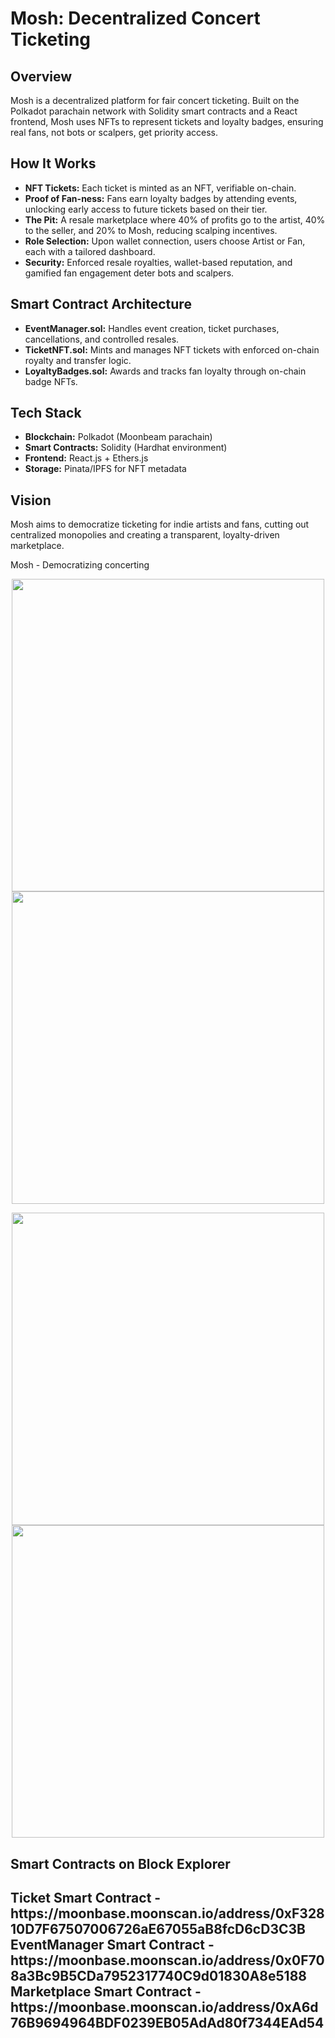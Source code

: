 <h1>Mosh: Decentralized Concert Ticketing</h1>

<h2>Overview</h2>
<p>
Mosh is a decentralized platform for fair concert ticketing. Built on the Polkadot parachain network with Solidity smart contracts and a React frontend, Mosh uses NFTs to represent tickets and loyalty badges, ensuring real fans, not bots or scalpers, get priority access.
</p>

<h2>How It Works</h2>
<ul>
  <li><strong>NFT Tickets:</strong> Each ticket is minted as an NFT, verifiable on-chain.</li>
  <li><strong>Proof of Fan-ness:</strong> Fans earn loyalty badges by attending events, unlocking early access to future tickets based on their tier.</li>
  <li><strong>The Pit:</strong> A resale marketplace where 40% of profits go to the artist, 40% to the seller, and 20% to Mosh, reducing scalping incentives.</li>
  <li><strong>Role Selection:</strong> Upon wallet connection, users choose Artist or Fan, each with a tailored dashboard.</li>
  <li><strong>Security:</strong> Enforced resale royalties, wallet-based reputation, and gamified fan engagement deter bots and scalpers.</li>
</ul>

<h2>Smart Contract Architecture</h2>
<ul>
  <li><strong>EventManager.sol:</strong> Handles event creation, ticket purchases, cancellations, and controlled resales.</li>
  <li><strong>TicketNFT.sol:</strong> Mints and manages NFT tickets with enforced on-chain royalty and transfer logic.</li>
  <li><strong>LoyaltyBadges.sol:</strong> Awards and tracks fan loyalty through on-chain badge NFTs.</li>
</ul>

<h2>Tech Stack</h2>
<ul>
  <li><strong>Blockchain:</strong> Polkadot (Moonbeam parachain)</li>
  <li><strong>Smart Contracts:</strong> Solidity (Hardhat environment)</li>
  <li><strong>Frontend:</strong> React.js + Ethers.js</li>
  <li><strong>Storage:</strong> Pinata/IPFS for NFT metadata</li>
</ul>

<h2>Vision</h2>
<p>
Mosh aims to democratize ticketing for indie artists and fans, cutting out centralized monopolies and creating a transparent, loyalty-driven marketplace.
</p>

<p>Mosh - Democratizing concerting</p>
<p align="center">
  <img src="https://github.com/user-attachments/assets/ff3f295b-a1df-44fa-b3a7-9f4b869f2485" width="500"/>
  <img src="https://github.com/user-attachments/assets/97f0bd43-1cfc-4205-abeb-e9bb0755f146" width="500"/>
</p>
<p align="center">
  <img src="https://github.com/user-attachments/assets/839a7c8d-d990-4ca1-8c54-26a84ce72b81" width="500"/>
  <img src="https://github.com/user-attachments/assets/f8606ffb-9cd8-4968-94a0-d830d4012389" width="500"/>
</p>

<h2>Smart Contracts on Block Explorer<h2/>
Ticket Smart Contract - https://moonbase.moonscan.io/address/0xF32810D7F67507006726aE67055aB8fcD6cD3C3B
EventManager Smart Contract - https://moonbase.moonscan.io/address/0x0F708a3Bc9B5CDa7952317740C9d01830A8e5188
Marketplace Smart Contract - https://moonbase.moonscan.io/address/0xA6d76B9694964BDF0239EB05AdAd80f7344EAd54
